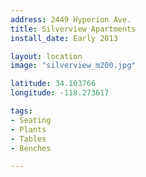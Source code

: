 ```yaml
---
address: 2449 Hyperion Ave.  
title: Silverview Apartments
install_date: Early 2013

layout: location
image: "silverview_m200.jpg"

latitude: 34.103766
longitude: -118.273617

tags:	
- Seating
- Plants
- Tables
- Benches

---
```

